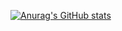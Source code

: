 [![Anurag's GitHub stats](https://github-readme-stats.vercel.app/api?username=xPretti)](https://github.com/anuraghazra/github-readme-stats)

